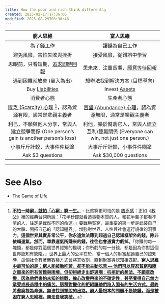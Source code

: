 ```yaml
---
title: How the poor and rich think differently
created: 2025-02-17T17:36:06
modified: 2025-08-29T08:30:46
---
```


| 窮人思維 | 富人思維 |
|:---:|:---:|
| 為了錢工作 | 讓錢為自己工作 |
| 避免風險，害怕失敗與挫折 | 接受風險，從錯誤中學習 |
| 思眼前，只看短期，[追求即時回報](instant-gratification.md) | 思未來，注重長期，[願意等待回報](Delayed%20Gratification.md) |
| 遇到困難就放棄 (量入為出) | 想辦法找到解決方案 (目標導向) |
| Buy [Liabilities](Assets%20versus%20Liabilities.md) | Invest [Assets](Assets%20versus%20Liabilities.md) |
| 消費者心態 | 生產者心態 |
| [匱乏 (Scarcity) 心理](scarcity-creates-a-mindset-that-perpetuates-scarcity.md) [^1]，認為資源有限，通常是悲觀主義者 | [豐盛 (Abundance) 心理](The%20Growth%20Mindset.md)，認為資源無限，通常是樂觀主義者 |
| 利己，不願與他人分享，常與人建立競爭關係 (One person’s gain is another person’s loss) | 利他，樂於幫助它人，常與人建立互利/雙贏關係 (Everyone can win, not just one person.) |
| 小事斤斤計較，大事件件糊塗 | 大事斤斤計較，小事件件糊塗 |
| Ask $3 questions | Ask $30,000 questions |

---

# See Also

* [The Game of Life](The%20Game%20of%20Life.md)

[^1]: **[不怕一時窮，就怕「心窮」窮一生。](a-true-transformation-begins-with-a-mental-shift.md)** - 比貧窮更可怕的是 [匱乏感](scarcity-creates-a-mindset-that-perpetuates-scarcity.md)：正如《[教父](https://www.google.com/search?q=God+Father)》裡的經典台詞所說：「花半秒鐘就看透事物本質的人，和花半輩子都看不清的人，註定是截然不同的命運。」要戰勝貧窮，最重要的第一步是武裝自己的大腦、開拓自己的「認知邊界」，增強對世界、人性與社會運行規律的洞察力。**這個世界其實非常公平，你永遠無法賺到超過自己認知框架外的錢，除非依賴運氣。然而，單靠運氣所賺來的錢，往往也會憑實力虧掉。**「你賺的每一塊錢，都是你對這個世界認知的變現；你所虧的每一分錢，都是因為你對這個世界認知有缺陷。」世界上最大的公平在於，當一個人的財富超過自己的認知時，這個社會有著無數種方式會將其收割，直到財富與認知相匹配。**[窮人思維中最可怕的是：窮人能被動吃苦，卻不能主動吃苦 — 他們可以容忍貧窮和隨之而來的所有苦難與困境，但卻拒絕走出舒適圈：抗拒新的想法、不願意改變，因為他們害怕未知的挑戰，擔心改變帶來的不確定性，甚至覺得自己無力承受成長過程中的痛苦。這種對變化的拒絕讓他們陷入固有的生活方式，最終將貧窮視為命運，無法找到擺脫的出路。窮人最根本的問題不是缺錢，而是被困在窮人思維裡，無法自我突破。](https://blog.104.com.tw/poor-thinking/)**
